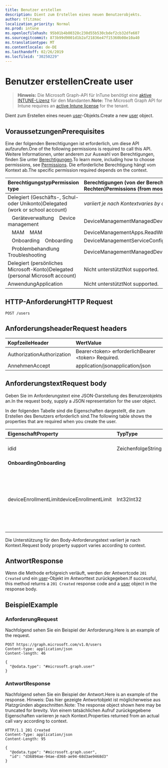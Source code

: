 ```yaml
---
title: Benutzer erstellen
description: Dient zum Erstellen eines neuen Benutzerobjekts.
author: tfitzmac
localization_priority: Normal
ms.prod: intune
ms.openlocfilehash: 95b01b4b00328c230d55b530cbdef2cb32dfe607
ms.sourcegitcommit: 873b99d9001d1b2af21836e47f15360b08e10a40
ms.translationtype: MT
ms.contentlocale: de-DE
ms.lasthandoff: 02/26/2019
ms.locfileid: "30250229"
---
```

# <a name="create-user"></a><span data-ttu-id="9ce12-103">Benutzer erstellen</span><span class="sxs-lookup"><span data-stu-id="9ce12-103">Create user</span></span>

> <span data-ttu-id="9ce12-104">**Hinweis:** Die Microsoft Graph-API für InTune benötigt eine [aktive INTUNE-Lizenz](https://go.microsoft.com/fwlink/?linkid=839381) für den Mandanten.</span><span class="sxs-lookup"><span data-stu-id="9ce12-104">**Note:** The Microsoft Graph API for Intune requires an [active Intune license](https://go.microsoft.com/fwlink/?linkid=839381) for the tenant.</span></span>

<span data-ttu-id="9ce12-105">Dient zum Erstellen eines neuen [user](../resources/intune-shared-user.md)-Objekts.</span><span class="sxs-lookup"><span data-stu-id="9ce12-105">Create a new [user](../resources/intune-shared-user.md) object.</span></span>

## <a name="prerequisites"></a><span data-ttu-id="9ce12-106">Voraussetzungen</span><span class="sxs-lookup"><span data-stu-id="9ce12-106">Prerequisites</span></span>
<span data-ttu-id="9ce12-107">Eine der folgenden Berechtigungen ist erforderlich, um diese API aufzurufen.</span><span class="sxs-lookup"><span data-stu-id="9ce12-107">One of the following permissions is required to call this API.</span></span> <span data-ttu-id="9ce12-108">Weitere Informationen, unter anderem zur Auswahl von Berechtigungen, finden Sie unter [Berechtigungen](/graph/permissions-reference).</span><span class="sxs-lookup"><span data-stu-id="9ce12-108">To learn more, including how to choose permissions, see [Permissions](/graph/permissions-reference).</span></span>  <span data-ttu-id="9ce12-109">Die erforderliche Berechtigung hängt vom Kontext ab.</span><span class="sxs-lookup"><span data-stu-id="9ce12-109">The specific permission required depends on the context.</span></span>

|<span data-ttu-id="9ce12-110">Berechtigungstyp</span><span class="sxs-lookup"><span data-stu-id="9ce12-110">Permission type</span></span>|<span data-ttu-id="9ce12-111">Berechtigungen (von der Berechtigung mit den meisten Rechten zu der mit den wenigsten Rechten)</span><span class="sxs-lookup"><span data-stu-id="9ce12-111">Permissions (from most to least privileged)</span></span>|
|:---|:---|
|<span data-ttu-id="9ce12-112">Delegiert (Geschäfts-, Schul- oder Unikonto)</span><span class="sxs-lookup"><span data-stu-id="9ce12-112">Delegated (work or school account)</span></span>| <span data-ttu-id="9ce12-113">_variiert je nach Kontext_</span><span class="sxs-lookup"><span data-stu-id="9ce12-113">_varies by context_</span></span> |
| <span data-ttu-id="9ce12-114">&nbsp;&nbsp; Geräteverwaltung</span><span class="sxs-lookup"><span data-stu-id="9ce12-114">&nbsp; &nbsp; Device management</span></span> | <span data-ttu-id="9ce12-115">DeviceManagementManagedDevices.ReadWrite.All</span><span class="sxs-lookup"><span data-stu-id="9ce12-115">DeviceManagementManagedDevices.ReadWrite.All</span></span> |
| <span data-ttu-id="9ce12-116">&nbsp;&nbsp; MAM</span><span class="sxs-lookup"><span data-stu-id="9ce12-116">&nbsp; &nbsp; MAM</span></span> | <span data-ttu-id="9ce12-117">DeviceManagementApps.ReadWrite.All</span><span class="sxs-lookup"><span data-stu-id="9ce12-117">DeviceManagementApps.ReadWrite.All</span></span> |
| <span data-ttu-id="9ce12-118">&nbsp;&nbsp; Onboarding</span><span class="sxs-lookup"><span data-stu-id="9ce12-118">&nbsp; &nbsp; Onboarding</span></span> | <span data-ttu-id="9ce12-119">DeviceManagementServiceConfig.ReadWrite.All</span><span class="sxs-lookup"><span data-stu-id="9ce12-119">DeviceManagementServiceConfig.ReadWrite.All</span></span> |
| <span data-ttu-id="9ce12-120">&nbsp;&nbsp; Problembehandlung</span><span class="sxs-lookup"><span data-stu-id="9ce12-120">&nbsp; &nbsp; Troubleshooting</span></span> | <span data-ttu-id="9ce12-121">DeviceManagementManagedDevices.ReadWrite.All</span><span class="sxs-lookup"><span data-stu-id="9ce12-121">DeviceManagementManagedDevices.ReadWrite.All</span></span> |
|<span data-ttu-id="9ce12-122">Delegiert (persönliches Microsoft-Konto)</span><span class="sxs-lookup"><span data-stu-id="9ce12-122">Delegated (personal Microsoft account)</span></span>|<span data-ttu-id="9ce12-123">Nicht unterstützt</span><span class="sxs-lookup"><span data-stu-id="9ce12-123">Not supported.</span></span>|
|<span data-ttu-id="9ce12-124">Anwendung</span><span class="sxs-lookup"><span data-stu-id="9ce12-124">Application</span></span>|<span data-ttu-id="9ce12-125">Nicht unterstützt</span><span class="sxs-lookup"><span data-stu-id="9ce12-125">Not supported.</span></span>|

## <a name="http-request"></a><span data-ttu-id="9ce12-126">HTTP-Anforderung</span><span class="sxs-lookup"><span data-stu-id="9ce12-126">HTTP Request</span></span>
<!-- {
  "blockType": "ignored"
}
-->
``` http
POST /users
```

## <a name="request-headers"></a><span data-ttu-id="9ce12-127">Anforderungsheader</span><span class="sxs-lookup"><span data-stu-id="9ce12-127">Request headers</span></span>
|<span data-ttu-id="9ce12-128">Kopfzeile</span><span class="sxs-lookup"><span data-stu-id="9ce12-128">Header</span></span>|<span data-ttu-id="9ce12-129">Wert</span><span class="sxs-lookup"><span data-stu-id="9ce12-129">Value</span></span>|
|:---|:---|
|<span data-ttu-id="9ce12-130">Authorization</span><span class="sxs-lookup"><span data-stu-id="9ce12-130">Authorization</span></span>|<span data-ttu-id="9ce12-131">Bearer&lt;token&gt; erforderlich</span><span class="sxs-lookup"><span data-stu-id="9ce12-131">Bearer &lt;token&gt; Required.</span></span>|
|<span data-ttu-id="9ce12-132">Annehmen</span><span class="sxs-lookup"><span data-stu-id="9ce12-132">Accept</span></span>|<span data-ttu-id="9ce12-133">application/json</span><span class="sxs-lookup"><span data-stu-id="9ce12-133">application/json</span></span>|

## <a name="request-body"></a><span data-ttu-id="9ce12-134">Anforderungstext</span><span class="sxs-lookup"><span data-stu-id="9ce12-134">Request body</span></span>
<span data-ttu-id="9ce12-135">Geben Sie im Anforderungstext eine JSON-Darstellung des Benutzerobjekts an.</span><span class="sxs-lookup"><span data-stu-id="9ce12-135">In the request body, supply a JSON representation for the user object.</span></span>

<span data-ttu-id="9ce12-136">In der folgenden Tabelle sind die Eigenschaften dargestellt, die zum Erstellen des Benutzers erforderlich sind.</span><span class="sxs-lookup"><span data-stu-id="9ce12-136">The following table shows the properties that are required when you create the user.</span></span>

|<span data-ttu-id="9ce12-137">Eigenschaft</span><span class="sxs-lookup"><span data-stu-id="9ce12-137">Property</span></span>|<span data-ttu-id="9ce12-138">Typ</span><span class="sxs-lookup"><span data-stu-id="9ce12-138">Type</span></span>|<span data-ttu-id="9ce12-139">Beschreibung</span><span class="sxs-lookup"><span data-stu-id="9ce12-139">Description</span></span>|
|:---|:---|:---|
|<span data-ttu-id="9ce12-140">id</span><span class="sxs-lookup"><span data-stu-id="9ce12-140">id</span></span>|<span data-ttu-id="9ce12-141">Zeichenfolge</span><span class="sxs-lookup"><span data-stu-id="9ce12-141">String</span></span>|<span data-ttu-id="9ce12-142">Eindeutiger Bezeichner des Benutzers</span><span class="sxs-lookup"><span data-stu-id="9ce12-142">Unique identifier of the user.</span></span>|
|<span data-ttu-id="9ce12-143">**Onboarding**</span><span class="sxs-lookup"><span data-stu-id="9ce12-143">**Onboarding**</span></span>|
|<span data-ttu-id="9ce12-144">deviceEnrollmentLimit</span><span class="sxs-lookup"><span data-stu-id="9ce12-144">deviceEnrollmentLimit</span></span>|<span data-ttu-id="9ce12-145">Int32</span><span class="sxs-lookup"><span data-stu-id="9ce12-145">Int32</span></span>|<span data-ttu-id="9ce12-146">Der Grenzwert für die maximale Anzahl von Geräten, die der Benutzer registrieren kann.</span><span class="sxs-lookup"><span data-stu-id="9ce12-146">The limit on the maximum number of devices that the user is permitted to enroll.</span></span> <span data-ttu-id="9ce12-147">Zulässige Werte sind 5 oder 1000.</span><span class="sxs-lookup"><span data-stu-id="9ce12-147">Allowed values are 5 or 1000.</span></span>|

<span data-ttu-id="9ce12-148">Die Unterstützung für den Body-Anforderungstext variiert je nach Kontext.</span><span class="sxs-lookup"><span data-stu-id="9ce12-148">Request body property support varies according to context.</span></span>

## <a name="response"></a><span data-ttu-id="9ce12-149">Antwort</span><span class="sxs-lookup"><span data-stu-id="9ce12-149">Response</span></span>
<span data-ttu-id="9ce12-150">Wenn die Methode erfolgreich verläuft, werden der Antwortcode `201 Created` und ein [user](../resources/intune-shared-user.md)-Objekt im Antworttext zurückgegeben.</span><span class="sxs-lookup"><span data-stu-id="9ce12-150">If successful, this method returns a `201 Created` response code and a [user](../resources/intune-shared-user.md) object in the response body.</span></span>

## <a name="example"></a><span data-ttu-id="9ce12-151">Beispiel</span><span class="sxs-lookup"><span data-stu-id="9ce12-151">Example</span></span>

### <a name="request"></a><span data-ttu-id="9ce12-152">Anforderung</span><span class="sxs-lookup"><span data-stu-id="9ce12-152">Request</span></span>
<span data-ttu-id="9ce12-153">Nachfolgend sehen Sie ein Beispiel der Anforderung.</span><span class="sxs-lookup"><span data-stu-id="9ce12-153">Here is an example of the request.</span></span>

``` http
POST https://graph.microsoft.com/v1.0/users
Content-type: application/json
Content-length: 46

{
  "@odata.type": "#microsoft.graph.user"
}
```

### <a name="response"></a><span data-ttu-id="9ce12-154">Antwort</span><span class="sxs-lookup"><span data-stu-id="9ce12-154">Response</span></span>
<span data-ttu-id="9ce12-155">Nachfolgend sehen Sie ein Beispiel der Antwort.</span><span class="sxs-lookup"><span data-stu-id="9ce12-155">Here is an example of the response.</span></span> <span data-ttu-id="9ce12-156">Hinweis: Das hier gezeigte Antwortobjekt ist möglicherweise aus Platzgründen abgeschnitten.</span><span class="sxs-lookup"><span data-stu-id="9ce12-156">Note: The response object shown here may be truncated for brevity.</span></span> <span data-ttu-id="9ce12-157">Von einem tatsächlichen Aufruf zurückgegebene Eigenschaften variieren je nach Kontext.</span><span class="sxs-lookup"><span data-stu-id="9ce12-157">Properties returned from an actual call vary according to context.</span></span>

``` http
HTTP/1.1 201 Created
Content-Type: application/json
Content-Length: 95

{
  "@odata.type": "#microsoft.graph.user",
  "id": "d36894ae-94ae-d368-ae94-68d3ae9468d3"
}
```



